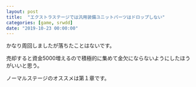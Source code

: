 ```yaml
---
layout: post
title:  "エクストラステージでは汎用装備ユニットパーツはドロップしない"
categories: [game, srwdd]
date: "2019-10-23 00:00:00"
---
```


かなり周回しましたが落ちたことはないです。

売却すると資金5000増えるので積極的に集めて金欠にならないようにしたほうがいいと思う。

ノーマルステージのオススメは第１章です。

